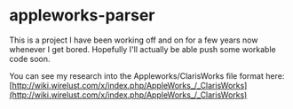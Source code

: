 appleworks-parser
=================

This is a project I have been working off and on for a few years now whenever I get bored.
Hopefully I'll actually be able push some workable code soon.

You can see my research into the Appleworks/ClarisWorks file format here:
[http://wiki.wirelust.com/x/index.php/AppleWorks_/_ClarisWorks](http://wiki.wirelust.com/x/index.php/AppleWorks_/_ClarisWorks)